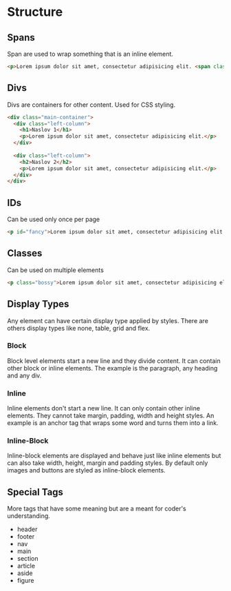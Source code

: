 # Structure

## Spans
Span are used to wrap something that is an inline element.

```html
<p>Lorem ipsum dolor sit amet, consectetur adipisicing elit. <span class="green-text">Laudantium eos iste laborum assumenda ea</span> sed, quo doloremque non neque inventore quod ipsa, magnam at blanditiis facilis possimus repellendus error debitis!</p>
```

## Divs
Divs are containers for other content. Used for CSS styling.

```html
<div class="main-container">
  <div class="left-column">
    <h1>Naslov 1</h1>
    <p>Lorem ipsum dolor sit amet, consectetur adipisicing elit.</p>
  </div>
    
  <div class="left-column">
    <h2>Naslov 2</h2>
    <p>Lorem ipsum dolor sit amet, consectetur adipisicing elit.</p>
  </div>
</div>
```

## IDs
Can be used only once per page

```html
<p id="fancy">Lorem ipsum dolor sit amet, consectetur adipisicing elit. Laudantium eos iste.</p>
```

## Classes
Can be used on multiple elements

```html
<p class="bossy">Lorem ipsum dolor sit amet, consectetur adipisicing elit. Laudantium eos iste laborum assumenda ea sed, quo doloremque non neque inventore quod ipsa, magnam at blanditiis facilis possimus repellendus error debitis!</p>
```

## Display Types
Any element can have certain display type applied by styles. There are others display types like none, table, grid and flex.

### Block
Block level elements start a new line and they divide content. It can contain other block or inline elements. The example is the paragraph, any heading and any div.

### Inline
Inline elements don't start a new line. It can only contain other inline elements. They cannot take margin, padding, width and height styles. An example is an anchor tag that wraps some word and turns them into a link.

### Inline-Block
Inline-block elements are displayed and behave just like inline elements but can also take width, height, margin and padding styles. By default only images and buttons are styled as inline-block elements.

## Special Tags
More tags that have some meaning but are a meant for coder's understanding.

* header
* footer
* nav
* main
* section
* article
* aside
* figure
